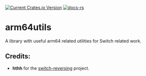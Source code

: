 [![Current Crates.io Version](https://img.shields.io/crates/v/arm64utils.svg)](https://crates.io/crates/arm64utils)
[![docs-rs](https://docs.rs/arm64utils/badge.svg)](https://docs.rs/arm64utils)

# arm64utils

A library with useful arm64 related utilities for Switch related work.

## Credits:

* __hthh__ for the [switch-reversing](https://github.com/hthh/switch-reversing) project.
